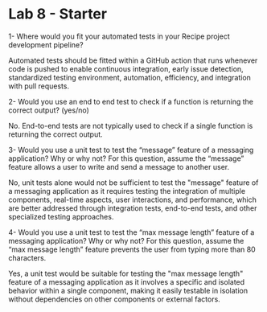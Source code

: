 # Lab 8 - Starter

1- Where would you fit your automated tests in your Recipe project development pipeline?

  Automated tests should be fitted within a GitHub action that runs whenever code is pushed to enable continuous integration, early issue detection, standardized testing environment, automation, efficiency, and integration with pull requests.

2- Would you use an end to end test to check if a function is returning the correct output? (yes/no)

  No. End-to-end tests are not typically used to check if a single function is returning the correct output.

3- Would you use a unit test to test the “message” feature of a messaging application? Why or why not? For this question, assume the “message” feature allows a user to write and send a message to another user.

  No, unit tests alone would not be sufficient to test the "message" feature of a messaging application as it requires testing the integration of multiple components, real-time aspects, user interactions, and performance, which are better addressed through integration tests, end-to-end tests, and other specialized testing approaches.

4- Would you use a unit test to test the “max message length” feature of a messaging application? Why or why not? For this question, assume the “max message length” feature prevents the user from typing more than 80 characters.

  Yes, a unit test would be suitable for testing the "max message length" feature of a messaging application as it involves a specific and isolated behavior within a single component, making it easily testable in isolation without dependencies on other components or external factors.